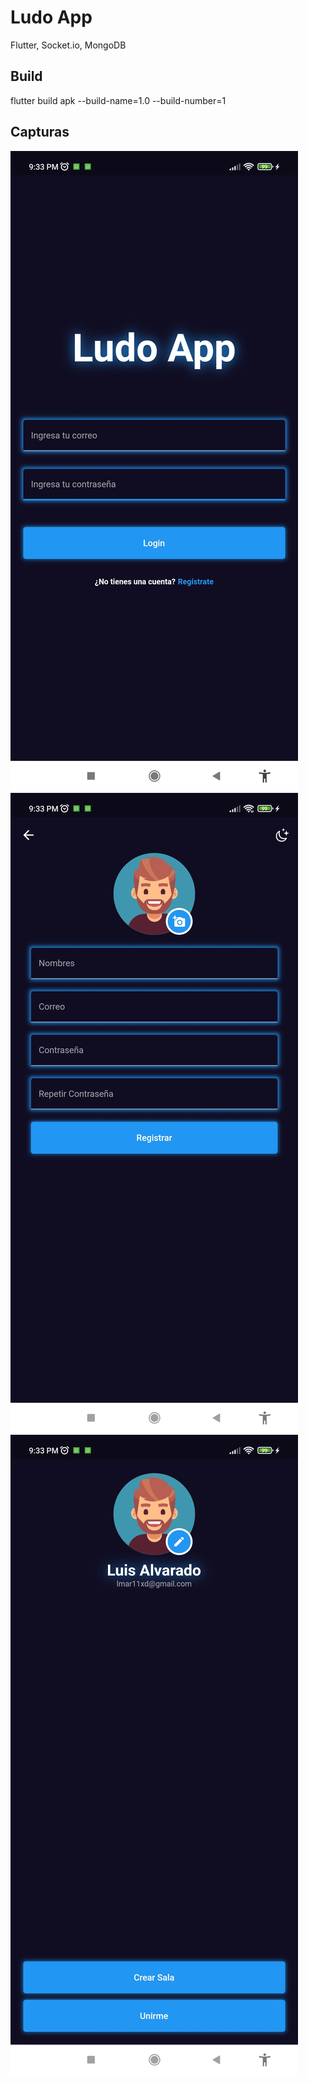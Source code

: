 # Ludo App
Flutter, Socket.io, MongoDB

## Build
flutter build apk --build-name=1.0 --build-number=1

## Capturas
![Image text](https://github.com/lmar11xd/ludoapp/blob/main/Screenshot_2023-01-06-21-33-46-670_com.example.ludo_app.jpg)
![Image text](https://github.com/lmar11xd/ludoapp/blob/main/Screenshot_2023-01-06-21-33-34-865_com.example.ludo_app.jpg)
![Image text](https://github.com/lmar11xd/ludoapp/blob/main/Screenshot_2023-01-06-21-33-24-556_com.example.ludo_app.jpg)
